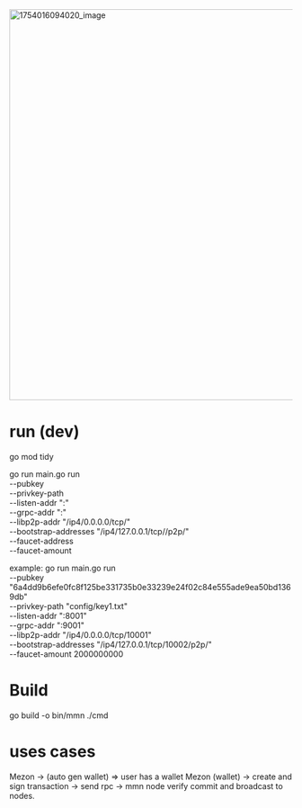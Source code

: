 <img width="1061" height="695" alt="1754016094020_image" src="https://github.com/user-attachments/assets/c2df9920-e7e6-48ed-baa3-994b281a7575" />


# run (dev)
go mod tidy

go run main.go run \
  --pubkey <public key> \
  --privkey-path <file path> \
  --listen-addr ":<port>" \
  --grpc-addr ":<port>" \
  --libp2p-addr "/ip4/0.0.0.0/tcp/<port>" \
  --bootstrap-addresses "/ip4/127.0.0.1/tcp/<port>/p2p/<peerID>" \
  --faucet-address <faucet address> \
  --faucet-amount <amount>

example:
go run main.go run \
  --pubkey "6a4dd9b6efe0fc8f125be331735b0e33239e24f02c84e555ade9ea50bd1369db" \
  --privkey-path "config/key1.txt" \
  --listen-addr ":8001" \
  --grpc-addr ":9001" \
  --libp2p-addr "/ip4/0.0.0.0/tcp/10001" \
  --bootstrap-addresses "/ip4/127.0.0.1/tcp/10002/p2p/<peerID>" \
  --faucet-amount 2000000000

# Build
go build -o bin/mmn ./cmd

# uses cases
Mezon -> (auto gen wallet) => user has a wallet
Mezon (wallet) -> create and sign transaction -> send rpc -> mmn node verify commit and broadcast to nodes.
